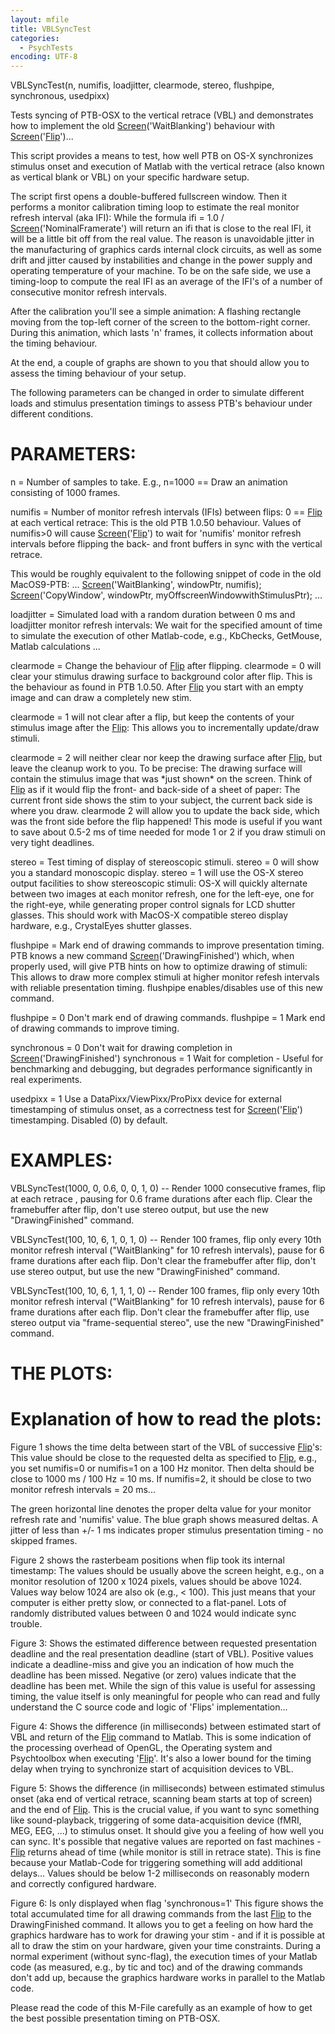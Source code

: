 ```yaml
---
layout: mfile
title: VBLSyncTest
categories:
  - PsychTests
encoding: UTF-8
---
```


VBLSyncTest(n, numifis, loadjitter, clearmode, stereo, flushpipe, synchronous, usedpixx)

Tests syncing of PTB-OSX to the vertical retrace (VBL) and demonstrates
how to implement the old [Screen](/docs/Screen)('WaitBlanking') behaviour with
[Screen](/docs/Screen)('[Flip](/docs/Flip)')...

This script provides a means to test, how well PTB on OS-X synchronizes
stimulus onset and execution of Matlab with the vertical retrace
(also known as vertical blank or VBL) on your specific hardware setup.

The script first opens a double-buffered fullscreen window. Then it
performs a monitor calibration timing loop to estimate the real monitor refresh
interval (aka IFI): While the formula ifi = 1.0 / [Screen](/docs/Screen)('NominalFramerate') will
return an ifi that is close to the real IFI, it will be a little bit off
from the real value. The reason is unavoidable jitter in the manufacturing of
graphics cards internal clock circuits, as well as some drift and jitter
caused by instabilities and change in the power supply and operating
temperature of your machine. To be on the safe side, we use a timing-loop
to compute the real IFI as an average of the IFI's of a number of consecutive
monitor refresh intervals.

After the calibration you'll see a simple animation: A flashing rectangle
moving from the top-left corner of the screen to the bottom-right corner.
During this animation, which lasts 'n' frames, it collects information
about the timing behaviour.

At the end, a couple of graphs are shown to you that should allow you to
assess the timing behaviour of your setup.

The following parameters can be changed in order to simulate different
loads and stimulus presentation timings to assess PTB's behaviour under
different conditions.


# PARAMETERS:

n = Number of samples to take. E.g., n=1000 == Draw an animation
consisting of 1000 frames.



numifis = Number of monitor refresh intervals (IFIs) between flips:
0 == [Flip](/docs/Flip) at each vertical retrace: This is the old PTB 1.0.50 behaviour.
Values of numifis\>0 will cause [Screen](/docs/Screen)('[Flip](/docs/Flip)') to wait for 'numifis'
monitor refresh intervals before flipping the back- and front buffers in
sync with the vertical retrace.

This would be roughly equivalent to the following snippet of code in the old
MacOS9-PTB:
...
[Screen](/docs/Screen)('WaitBlanking', windowPtr, numifis);
[Screen](/docs/Screen)('CopyWindow', windowPtr, myOffscreenWindowwithStimulusPtr);
...



loadjitter = Simulated load with a random duration between 0 ms
and loadjitter monitor refresh intervals: We wait for the specified
amount of time to simulate the execution of other Matlab-code, e.g.,
KbChecks, GetMouse, Matlab calculations ...



clearmode = Change the behaviour of [Flip](/docs/Flip) after flipping.
clearmode = 0 will clear your stimulus drawing surface to background color after flip.
This is the behaviour as found in PTB 1.0.50. After [Flip](/docs/Flip) you start with an
empty image and can draw a completely new stim.

clearmode = 1 will not clear after a flip, but keep the contents of your stimulus
image after the [Flip](/docs/Flip): This allows you to incrementally update/draw stimuli.

clearmode = 2 will neither clear nor keep the drawing surface after [Flip](/docs/Flip), but leave the
cleanup work to you. To be precise: The drawing surface will contain the
stimulus image that was \*just shown\* on the screen. Think of [Flip](/docs/Flip) as if it would
flip the front- and back-side of a sheet of paper: The current front side
shows the stim to your subject, the current back side is where you draw.
clearmode 2 will allow you to update the back side, which was the front
side before the flip happened! This mode is useful if you want to save
about 0.5-2 ms of time needed for mode 1 or 2 if you draw stimuli on very
tight deadlines.


stereo = Test timing of display of stereoscopic stimuli.
stereo = 0 will show you a standard monoscopic display.
stereo = 1 will use the OS-X stereo output facilities to show stereoscopic
stimuli: OS-X will quickly alternate between two images at each monitor refresh,
one for the left-eye, one for the right-eye, while generating proper
control signals for LCD shutter glasses. This should work with MacOS-X
compatible stereo display hardware, e.g., CrystalEyes shutter glasses.


flushpipe = Mark end of drawing commands to improve presentation timing.
PTB knows a new command [Screen](/docs/Screen)('DrawingFinished') which, when properly used,
will give PTB hints on how to optimize drawing of stimuli: This allows to draw
more complex stimuli at higher monitor refesh intervals with reliable presentation
timing. flushpipe enables/disables use of this new command.

flushpipe = 0 Don't mark end of drawing commands.
flushpipe = 1 Mark end of drawing commands to improve timing.


synchronous = 0 Don't wait for drawing completion in [Screen](/docs/Screen)('DrawingFinished')
synchronous = 1 Wait for completion - Useful for benchmarking and debugging,
but degrades performance significantly in real experiments.


usedpixx = 1 Use a DataPixx/ViewPixx/ProPixx device for external
timestamping of stimulus onset, as a correctness test for [Screen](/docs/Screen)('[Flip](/docs/Flip)')
timestamping. Disabled (0) by default.


# EXAMPLES:

VBLSyncTest(1000, 0, 0.6, 0, 0, 1, 0) -- Render 1000 consecutive frames,
flip at each retrace , pausing for 0.6 frame durations after each flip.
Clear the framebuffer after flip, don't use stereo output, but use the new
"DrawingFinished" command.

VBLSyncTest(100, 10, 6, 1, 0, 1, 0) -- Render 100 frames,
flip only every 10th monitor refresh interval ("WaitBlanking" for 10 refresh intervals),
pause for 6 frame durations after each flip. Don't clear the framebuffer after
flip, don't use stereo output, but use the new "DrawingFinished" command.

VBLSyncTest(100, 10, 6, 1, 1, 1, 0) -- Render 100 frames,
flip only every 10th monitor refresh interval ("WaitBlanking" for 10 refresh intervals),
pause for 6 frame durations after each flip. Don't clear the framebuffer after
flip, use stereo output via "frame-sequential stereo", use the new "DrawingFinished" command.



# THE PLOTS:

# Explanation of how to read the plots:

Figure 1 shows the time delta between start of the VBL of successive
[Flip](/docs/Flip)'s: This value should be close to the requested delta as specified to
[Flip](/docs/Flip), e.g., you set numifis=0 or numifis=1 on a 100 Hz monitor. Then
delta should be close to 1000 ms / 100 Hz = 10 ms. If numifis=2, it
should be close to two monitor refresh intervals = 20 ms...

The green horizontal line denotes the proper delta value for your monitor
refresh rate and 'numifis' value. The blue graph shows measured deltas. A
jitter of less than +/- 1 ms indicates proper stimulus presentation timing -
no skipped frames.


Figure 2 shows the rasterbeam positions when flip took its internal
timestamp: The values should be usually above the screen height, e.g., on
a monitor resolution of 1200 x 1024 pixels, values should be above 1024.
Values way below 1024 are also ok (e.g., \< 100). This just means that
your computer is either pretty slow, or connected to a flat-panel.
Lots of randomly distributed values between 0 and 1024 would indicate sync trouble.


Figure 3: Shows the estimated difference between requested presentation
deadline and the real presentation deadline (start of VBL). Positive
values indicate a deadline-miss and give you an indication of how much
the deadline has been missed. Negative (or zero) values indicate that the
deadline has been met. While the sign of this value is useful for assessing
timing, the value itself is only meaningful for people who can read and
fully understand the C source code and logic of 'Flips' implementation...

Figure 4: Shows the difference (in milliseconds) between estimated
start of VBL and return of the [Flip](/docs/Flip) command to Matlab. This is some
indication of the processing overhead of OpenGL, the Operating system and
Psychtoolbox when executing '[Flip](/docs/Flip)'. It's also a lower bound for the
timing delay when trying to synchronize start of acquisition devices to
VBL.

Figure 5: Shows the difference (in milliseconds) between estimated
stimulus onset (aka end of vertical retrace, scanning beam starts
at top of screen) and the end of [Flip](/docs/Flip). This is the crucial value, if you
want to sync something like sound-playback, triggering of some
data-acquisition device (fMRI, MEG, EEG, ...) to stimulus onset. It
should give you a feeling of how well you can sync. It's possible that
negative values are reported on fast machines - [Flip](/docs/Flip) returns ahead of
time (while monitor is still in retrace state). This is fine because your
Matlab-Code for triggering something will add additional delays... Values
should be below 1-2 milliseconds on reasonably modern and correctly
configured hardware.

Figure 6: Is only displayed when flag 'synchronous=1' This figure shows
the total accumulated time for all drawing commands from the last [Flip](/docs/Flip) to the
DrawingFinished command. It allows you to get a feeling on how hard the
graphics hardware has to work for drawing your stim - and if it is
possible at all to draw the stim on your hardware, given your time
constraints. During a normal experiment (without sync-flag), the
execution times of your Matlab code (as measured, e.g., by tic and toc)
and of the drawing commands don't add up, because the graphics hardware
works in parallel to the Matlab code.


Please read the code of this M-File carefully as an example of how to get
the best possible presentation timing on PTB-OSX.
